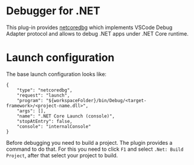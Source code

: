 # Debugger for .NET
This plug-in provides [netcoredbg](https://github.com/Samsung/netcoredbg) which implements VSCode Debug Adapter protocol and allows to debug .NET apps under .NET Core runtime.

# Launch configuration
The base launch configuration looks like:
```gson
{
    "type": "netcoredbg",
    "request": "launch",
    "program": "${workspaceFolder}/bin/Debug/<target-framework>/<project-name.dll>",
    "args": [],
    "name": ".NET Core Launch (console)",
    "stopAtEntry": false,
    "console": "internalConsole"
}
```
Before debugging you need to build a project. 
The plugin provides a command to do that. For this you need to click `F1` and select `.Net: Build Project`, after that select your project to build.


